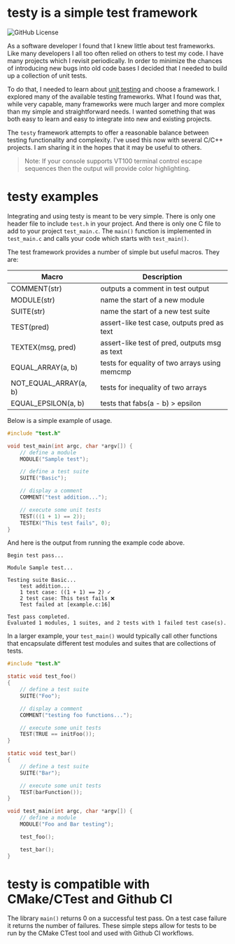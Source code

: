 # testy is a simple test framework

![GitHub License](https://img.shields.io/github/license/mseminatore/testy)

As a software developer I found that I knew little about test frameworks. 
Like many developers I all too often relied on others to test my code.
I have many projects which I revisit periodically. In order to minimize the
chances of introducing new bugs into old code bases I decided that I needed
to build up a collection of unit tests.

To do that, I needed to learn about [unit testing](https://en.wikipedia.org/wiki/Unit_testing)
and choose a framework. I explored many of the available testing frameworks. 
What I found was that, while very capable, many frameworks were much larger 
and more complex than my simple and straightforward needs. I wanted something
that was both easy to learn and easy to integrate into new and existing projects.

The `testy` framework attempts to offer a reasonable balance between 
testing functionality and complexity. I've used this now with several C/C++ projects.
I am sharing it in the hopes that it may be useful to others.

> Note: If your console supports VT100 terminal control escape sequences then the 
> output will provide color highlighting.

# testy examples

Integrating and using testy is meant to be very simple. There is only one 
header file to include `test.h` in your project. And there is only one C file
to add to your project `test_main.c`. The `main()` function is implemented in
`test_main.c` and calls your code which starts with `test_main()`.

The test framework provides a number of simple but useful macros. They are:

Macro | Description
----- | -----------
COMMENT(str) | outputs a comment in test output
MODULE(str) | name the start of a new module
SUITE(str) | name the start of a new test suite
TEST(pred) | assert-like test case, outputs pred as text
TEXTEX(msg, pred) | assert-like test of pred, outputs msg as text
EQUAL_ARRAY(a, b) | tests for equality of two arrays using memcmp
NOT_EQUAL_ARRAY(a, b) | tests for inequality of two arrays
EQUAL_EPSILON(a, b) | tests that fabs(a - b) > epsilon

Below is a simple example of usage.

```c
#include "test.h"

void test_main(int argc, char *argv[]) {
    // define a module
    MODULE("Sample test");

    // define a test suite
    SUITE("Basic");

    // display a comment
    COMMENT("test addition...");

    // execute some unit tests
    TEST(((1 + 1) == 2));
    TESTEX("This test fails", 0);
}

```

And here is the output from running the example code above.

```
Begin test pass...

Module Sample test...

Testing suite Basic...
	test addition...
	1 test case: ((1 + 1) == 2) ✓
	2 test case: This test fails ❌
	Test failed at [example.c:16]

Test pass completed.
Evaluated 1 modules, 1 suites, and 2 tests with 1 failed test case(s).
```

In a larger example, your `test_main()`
would typically call other functions that encapsulate different test modules
and suites that are collections of tests.

```C
#include "test.h"

static void test_foo()
{
    // define a test suite
    SUITE("Foo");

    // display a comment
    COMMENT("testing foo functions...");

    // execute some unit tests
    TEST(TRUE == initFoo());
}

static void test_bar()
{
    // define a test suite
    SUITE("Bar");

    // execute some unit tests
    TEST(barFunction());
}

void test_main(int argc, char *argv[]) {
    // define a module
    MODULE("Foo and Bar testing");

    test_foo();

    test_bar();
}

```

# testy is compatible with CMake/CTest and Github CI

The library `main()` returns 0 on a successful test pass. On a test case failure it
returns the number of failures. These simple steps allow for tests to be run by
the CMake CTest tool and used with Github CI workflows.
